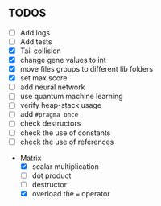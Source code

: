 ## TODOS
- [ ] Add logs
- [ ] Add tests
- [x] Tail collision
- [x] change gene values to int
- [x] move files groups to different lib folders
- [x] set max score
- [ ] add neural network
- [ ] use quantum machine learning
- [ ] verify heap-stack usage
- [ ] add `#pragma once`
- [ ] check destructors
- [ ] check the use of constants
- [ ] check the use of references

- Matrix 
    - [x] scalar multiplication
    - [ ] dot product
    - [ ] destructor
    - [x] overload the `=` operator 
